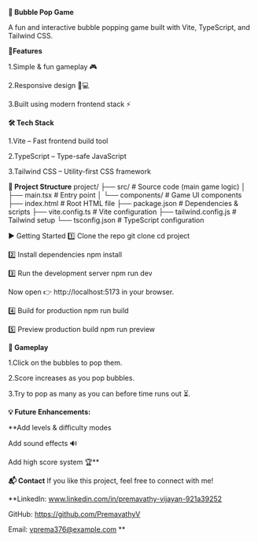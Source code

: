 **🎈 Bubble Pop Game**

A fun and interactive bubble popping game built with Vite, TypeScript, and Tailwind CSS.



**🚀Features**

1.Simple & fun gameplay 🎮

2.Responsive design 📱💻

3.Built using modern frontend stack ⚡



**🛠️ Tech Stack**

1.Vite – Fast frontend build tool

2.TypeScript – Type-safe JavaScript

3.Tailwind CSS – Utility-first CSS framework


**📂 Project Structure**
project/
├── src/              # Source code (main game logic)
│   ├── main.tsx      # Entry point
│   └── components/   # Game UI components
├── index.html        # Root HTML file
├── package.json      # Dependencies & scripts
├── vite.config.ts    # Vite configuration
├── tailwind.config.js # Tailwind setup
└── tsconfig.json     # TypeScript configuration

▶️ Getting Started
1️⃣ Clone the repo
git clone <your-repo-link>
cd project

2️⃣ Install dependencies
npm install

3️⃣ Run the development server
npm run dev


Now open 👉 http://localhost:5173 in your browser.

4️⃣ Build for production
npm run build

5️⃣ Preview production build
npm run preview



**🎯 Gameplay**

1.Click on the bubbles to pop them.

2.Score increases as you pop bubbles.

3.Try to pop as many as you can before time runs out ⏳.



**💡 Future Enhancements:**

**Add levels & difficulty modes

Add sound effects 🔊

Add high score system 🏆**


**📬 Contact**
If you like this project, feel free to connect with me!

**LinkedIn: www.linkedin.com/in/premavathy-vijayan-921a39252

GitHub: https://github.com/PremavathyV

Email: vprema376@example.com
**
